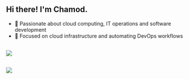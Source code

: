 ## Hi there! I'm Chamod.

* 🌱 Passionate about cloud computing, IT operations and software development
* 🔧 Focused on cloud infrastructure and automating DevOps workflows

<br> <img src="https://github-readme-stats.vercel.app/api/top-langs/?username=chamodranasgala&&exclude_reo=chamodranasgala&layout=compact&theme=great-gatsby"/>

<br> <img src="https://skillicons.dev/icons?i=azure,python,docker,go,aws,kubernetes,gcp,linux,git,java,mysql,vscode,nodejs,react"/>

